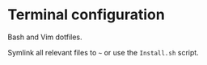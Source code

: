 
# Terminal configuration

Bash and Vim dotfiles.

Symlink all relevant files to `~` or use the `Install.sh` script.

